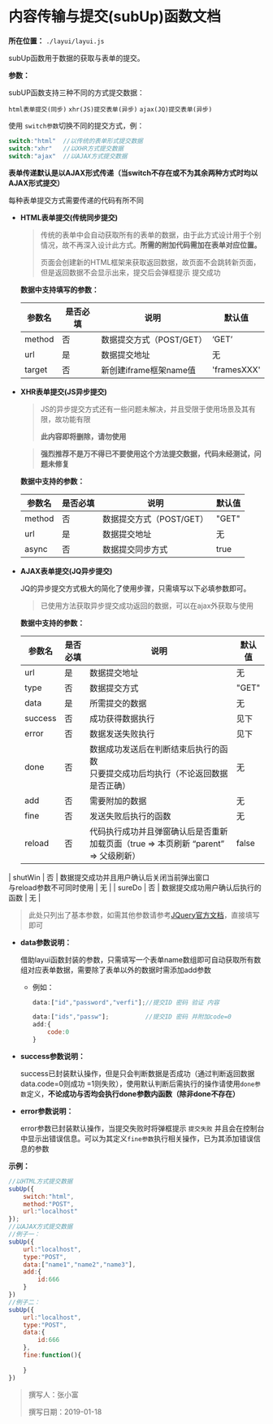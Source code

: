 # 内容传输与提交(subUp)函数文档

**所在位置：** `./layui/layui.js`

subUp函数用于数据的获取与表单的提交。

**参数：**

subUP函数支持三种不同的方式提交数据：

`html表单提交(同步)` `xhr(JS)提交表单(异步)` `ajax(JQ)提交表单(异步)` 

使用 `switch参数`切换不同的提交方式，例：

```javascript
switch:"html"  //以传统的表单形式提交数据
switch:"xhr"   //以XHR方式提交数据
switch:"ajax"  //以AJAX方式提交数据
```

**表单传递默认是以AJAX形式传递（当switch不存在或不为其余两种方式时均以AJAX形式提交）**

每种表单提交方式需要传递的代码有所不同

- **HTML表单提交(传统同步提交)**

  > 传统的表单中会自动获取所有的表单的数据，由于此方式设计用于个别情况，故不再深入设计此方式。**所需的附加代码需加在表单对应位置。**
  >
  > 页面会创建新的HTML框架来获取返回数据，故页面不会跳转新页面，但是返回数据不会显示出来，提交后会弹框提示 提交成功

  **数据中支持填写的参数：**

  | 参数名 | 是否必填 | 说明                     | 默认值      |
  | ------ | -------- | ------------------------ | ----------- |
  | method | 否       | 数据提交方式（POST/GET） | ‘GET’       |
  | url    | 是       | 数据提交地址             | 无          |
  | target | 否       | 新创建iframe框架name值   | 'framesXXX' |

- **XHR表单提交(JS异步提交)**

  > JS的异步提交方式还有一些问题未解决，并且受限于使用场景及其有限，故功能有限
  >
  > **此内容即将删除，请勿使用**

  > **强烈推荐不是万不得已不要使用这个方法提交数据，代码未经测试，问题未修复**

  **数据中支持的参数：**

  | 参数名 | 是否必填 | 说明                     | 默认值 |
  | ------ | -------- | ------------------------ | ------ |
  | method | 否       | 数据提交方式（POST/GET） | "GET"  |
  | url    | 是       | 数据提交地址             | 无     |
  | async  | 否       | 数据提交同步方式         | true   |

- **AJAX表单提交(JQ异步提交)**

  JQ的异步提交方式极大的简化了使用步骤，只需填写以下必填参数即可。

  > 已使用方法获取异步提交成功返回的数据，可以在ajax外获取与使用

  **数据中支持的参数：**

  | 参数名  | 是否必填 | 说明                                                         | 默认值 |
  | ------- | -------- | ------------------------------------------------------------ | ------ |
  | url     | 是       | 数据提交地址                                                 | 无     |
  | type    | 否       | 数据提交方式                                                 | "GET"  |
  | data    | 是       | 所需提交的数据                                               | 无     |
  | success | 否       | 成功获得数据执行                                             | 见下   |
  | error   | 否       | 数据发送失败执行                                             | 见下   |
  | done    | 否       | 数据成功发送后在判断结束后执行的函数<br>只要提交成功后均执行（不论返回数据是否正确） | 无     |
  | add     | 否       | 需要附加的数据                                               | 无     |
  | fine    | 否       | 发送失败后执行的函数                                         | 无     |
  | reload  | 否       | 代码执行成功并且弹窗确认后是否重新加载页面（true => 本页刷新 “parent” => 父级刷新） | false  |
| shutWin | 否       | 数据提交成功并且用户确认后关闭当前弹出窗口<br>与reload参数不可同时使用 | 无     |
  | sureDo  | 否       | 数据提交成功用户确认后执行的函数                             | 无     |

  > 此处只列出了基本参数，如需其他参数请参考[JQuery官方文档](http://api.jquery.com/jquery.ajax/)，直接填写即可

  - **data参数说明：**

    借助layui函数封装的参数，只需填写一个表单name数组即可自动获取所有数组对应表单数据，需要除了表单以外的数据时需添加add参数

    - 例如：
  
      ```javascript
      data:["id","password","verfi"];//提交ID 密码 验证 内容
      
      data:["ids","passw"];          //提交ID 密码 并附加code=0
      add:{
          code:0
      }
      ```



  - **success参数说明：**

    success已封装默认操作，但是只会判断数据是否成功（通过判断返回数据data.code=0则成功 =1则失败），使用默认判断后需执行的操作请使用`done参数`定义，**不论成功与否均会执行done参数内函数（除非done不存在）**

  - **error参数说明：**

    error参数已封装默认操作，当提交失败时将弹框提示 `提交失败` 并且会在控制台中显示出错误信息。可以为其定义`fine参数`执行相关操作，已为其添加错误信息的参数

**示例：**

```javascript
//以HTML方式提交数据
subUp({
    switch:"html",
    method:"POST",
    url:"localhost"
});
//以AJAX方式提交数据
//例子一：
subUp({
    url:"localhost",
    type:"POST",
    data:["name1","name2","name3"],
    add:{
        id:666
    }
})
//例子二：
subUp({
    url:"localhost",
    type:"POST",
    data:{
        id:666
    },
    fine:function(){
        
    }
})
```

> 撰写人：张小富
>
> 撰写日期：2019-01-18